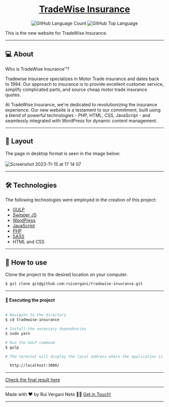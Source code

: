 <p align="center">
  <h1 align="center"><a href="https://ruivergani.github.io/tradewise-insurance/">TradeWise Insurance</a></h1>
</p>

<p align="center" margin-top="25px" >
  <img alt="GitHub Language Count" src="https://img.shields.io/github/languages/count/ruivergani/tradewise-insurance" />

  <img alt="GitHub Top Language" src="https://img.shields.io/github/languages/top/ruivergani/tradewise-insurance" />
</p>

This is the new website for TradeWise Insurance.
___

## 💻 About

Who is TradeWise Insurance™?

Tradewise Insurance specializes in Motor Trade insurance and dates back to 1994. Our approach to insurance is to provide excellent customer service, simplify complicated parts, and source cheap motor trade insurance quotes. 

At TradeWise Insurance, we're dedicated to revolutionizing the insurance experience. Our new website is a testament to our commitment, built using a blend of powerful technologies - PHP, HTML, CSS, JavaScript - and seamlessly integrated with WordPress for dynamic content management.

___

## 🎨 Layout
The page in desktop format is seen in the image below:
\
\
![Screenshot 2023-11-15 at 17 14 07](https://github.com/ruivergani/tradewise-insurance/assets/70537459/37b7e300-9d1e-4400-83b4-08a04c010cee)


___

## 🛠 Technologies

The following technologies were employed in the creation of this project:

- [GULP](https://gulpjs.com/)
- [Swipper JS](https://swiperjs.com/)
- [WordPress](https://wordpress.org/)
- [JavaScript](https://developer.mozilla.org/en-US/docs/Web/JavaScript)
- [PHP](https://www.php.net/)
- [SASS](https://sass-lang.com/)
- HTML and CSS

___

## 🚀 How to use

Clone the project to the desired location on your computer.

```bash
$ git clone git@github.com:ruivergani/tradewise-insurance.git
```
___

#### 🚧 Executing the project
```bash

# Navigate to the directory
$ cd tradewise-insurance

# Install the necessary dependencies
$ sudo yarn

# Run the GULP command
$ gulp

# The terminal will display the local address where the application is running:

  http://localhost:3000/

```

___

[Check the final result here](https://ruivergani.github.io/tradewise-insurance/)

___

Made with ❤️ by Rui Vergani Neto 👋🏽 [Get in Touch!](https://www.linkedin.com/in/ruivergani/)

---
